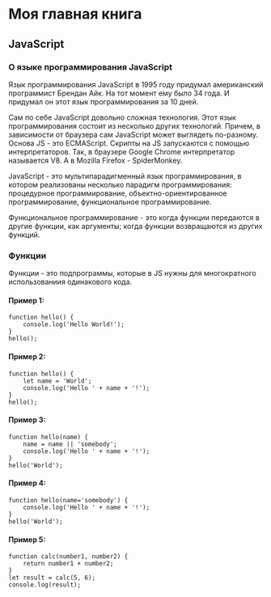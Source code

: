 # Моя главная книга

## JavaScript

### О языке программирования JavaScript

Язык программирования JavaScript в 1995 году придумал американский программист Брендан Айк. На тот момент ему было 34 года. И придумал он этот язык программирования за 10 дней.

Сам по себе JavaScript довольно сложная технология. Этот язык программирования состоит из несколько других технологий. Причем, в зависимости от браузера сам JavaScript может выглядеть по-разному. Основа JS - это ECMAScript. Скрипты на JS запускаются с помощью интерпретаторов. Так, в браузере Google Chrome интерпретатор называется V8. А в Mozilla Firefox - SpiderMonkey.

JavaScript - это мультипарадигменный язык программирования, в котором реализованы несколько парадигм программирования: процедурное программирование, объектно-ориентированное программирование, функциональное программирование.

Функциональное программирование - это когда функции передаются в другие функции, как аргументы; когда функции возвращаются из других функций.

### Функции

Функции - это подпрограммы, которые в JS нужны для многократного использованиия одинакового кода.

#### Пример 1:
```
function hello() {
    console.log('Hello World!');
}
hello();
```

#### Пример 2:
```
function hello() {
    let name = 'World';
    console.log('Hello ' + name + '!');
}
hello();
```

#### Пример 3:
```
function hello(name) {
    name = name || 'somebody';
    console.log('Hello ' + name + '!');
}
hello('World');
```

#### Пример 4:
```
function hello(name='somebody') {
    console.log('Hello ' + name + '!');
}
hello('World');
```

#### Пример 5:
```
function calc(number1, number2) {
    return number1 + number2;
}
let result = calc(5, 6);
console.log(result);
```